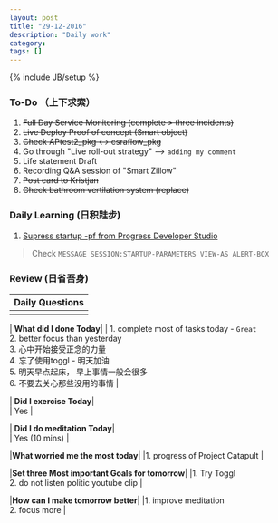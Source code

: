 ```yaml
---
layout: post
title: "29-12-2016"
description: "Daily work"
category: 
tags: []
---
```

{% include JB/setup %}

### To-Do （上下求索）

1. <s>Full Day Service Monitoring (complete > three incidents) </s>
2. <s>Live Deploy Proof of concept (Smart object) </s>
3. <s>Check APtest2_pkg <-> csraflow_pkg </s>
4. Go through "Live roll-out strategy" --> `adding my comment`
5. Life statement Draft
6. Recording Q&A session of "Smart Zillow"
7. <s>Post card to Kristjan </s>
8. <s>Check bathroom vertilation system (replace)</s>

### Daily Learning (日积跬步)

1. [Supress startup -pf from Progress Developer Studio](http://stackoverflow.com/questions/25139355/how-to-suppress-mmax-value-exceeded-automatically-increasing-from-old-value-to)
> Check `MESSAGE SESSION:STARTUP-PARAMETERS VIEW-AS ALERT-BOX` 

### Review (日省吾身)

| Daily Questions                   |                                           
|:----------------------------------|
|                                   |

| **What did I done Today**| 
| 1. complete most of tasks today - `Great` <br />    2. better focus than yesterday <br />   3. 心中开始接受正念的力量 <br />   4. 忘了使用toggl - 明天加油 <br />   5. 明天早点起床， 早上事情一般会很多 <br />   6. 不要去关心那些没用的事情  |

| **Did I exercise Today**|          
|   Yes  |

| **Did I do meditation Today**|          
|  Yes (10 mins)   |

|**What worried me the most today**|
|1. progress of Project Catapult                                |

|**Set three Most important Goals for tomorrow**|
|1. Try Toggl <br />
 2. do not listen politic youtube clip                                       |

|**How can I make tomorrow better**|
|1. improve meditation <br /> 
 2. focus more                           |